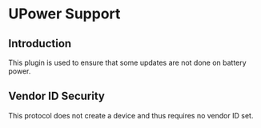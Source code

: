 UPower Support
==============

Introduction
------------

This plugin is used to ensure that some updates are not done on battery power.

Vendor ID Security
------------------

This protocol does not create a device and thus requires no vendor ID set.
